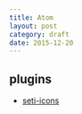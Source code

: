 ```yaml
---
title: Atom
layout: post
category: draft
date: 2015-12-20
---
```


## plugins

* [seti-icons](https://atom.io/packages/seti-icons)
